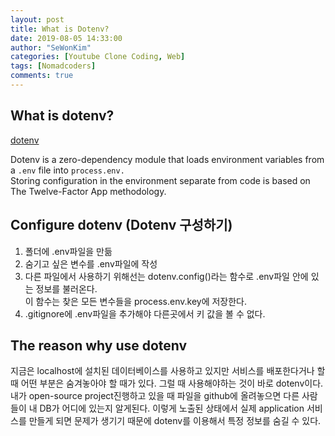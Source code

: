 ```yaml
---
layout: post
title: What is Dotenv?
date: 2019-08-05 14:33:00
author: "SeWonKim"
categories: [Youtube Clone Coding, Web]
tags: [Nomadcoders]
comments: true
---
```


## What is dotenv?
[dotenv](https://www.npmjs.com/package/dotenv)

Dotenv is a zero-dependency module that loads environment variables from a `.env` file into `process.env.`        
Storing configuration in the environment separate from code is based on The Twelve-Factor App methodology.



## Configure dotenv (Dotenv 구성하기)
1. 폴더에 .env파일을 만듦
2. 숨기고 싶은 변수를 .env파일에 작성
3. 다른 파일에서 사용하기 위해선는 dotenv.config()라는 함수로 .env파일 안에 있는 정보를 불러온다.     
   이 함수는 찾은 모든 변수들을 process.env.key에 저장한다.
4. .gitignore에 .env파일을 추가해야 다른곳에서 키 값을 볼 수 없다.


## The reason why use dotenv
지금은 localhost에 설치된 데이터베이스를 사용하고 있지만 서비스를 배포한다거나 할 때 어떤 부분은 숨겨놓아야 할 때가 있다.
그럴 때 사용해야하는 것이 바로 dotenv이다. 내가 open-source project진행하고 있을 때 파일을 github에 올려놓으면 다른 사람들이 내 DB가 어디에 있는지 알게된다.
이렇게 노출된 상태에서 실제 application 서비스를 만들게 되면 문제가 생기기 때문에 dotenv를 이용해서 특정 정보를 숨길 수 있다.

